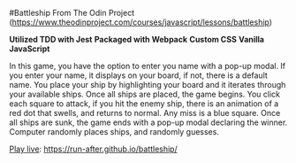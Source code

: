 #Battleship
From The Odin Project (https://www.theodinproject.com/courses/javascript/lessons/battleship)

**Utilized TDD with Jest**
**Packaged with Webpack**
**Custom CSS**
**Vanilla JavaScript**

In this game, you have the option to enter you name with a pop-up modal.
If you enter your name, it displays on your board, if not, there is a default name.
You place your ship by highlighting your board and it iterates through your available ships.
Once all ships are placed, the game begins.
You click each square to attack, if you hit the enemy ship, there is an animation of a red dot that swells, and returns to normal.
Any miss is a blue square.
Once all ships are sunk, the game ends with a pop-up modal declaring the winner.
Computer randomly places ships, and randomly guesses.

[Play live](https://run-after.github.io/battleship/): https://run-after.github.io/battleship/
